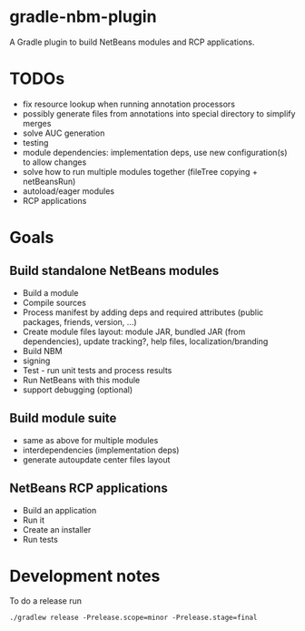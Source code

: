 gradle-nbm-plugin
=================

A Gradle plugin to build NetBeans modules and RCP applications.

# TODOs

* fix resource lookup when running annotation processors
* possibly generate files from annotations into special directory to simplify merges
* solve AUC generation
* testing
* module dependencies: implementation deps, use new configuration(s) to allow changes
* solve how to run multiple modules together (fileTree copying + netBeansRun)
* autoload/eager modules
* RCP applications

# Goals

## Build standalone NetBeans modules

* Build a module
 * Compile sources
 * Process manifest by adding deps and required attributes (public packages, friends, version, ...)
 * Create module files layout: module JAR, bundled JAR (from dependencies), update tracking?, help files, localization/branding
* Build NBM
 * signing
* Test - run unit tests and process results
* Run NetBeans with this module
 * support debugging (optional)

## Build module suite

* same as above for multiple modules
* interdependencies (implementation deps)
* generate autoupdate center files layout

## NetBeans RCP applications

* Build an application
* Run it
* Create an installer
* Run tests

# Development notes

To do a release run
```
./gradlew release -Prelease.scope=minor -Prelease.stage=final
```